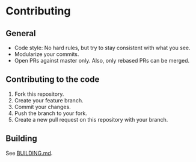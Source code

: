 # Contributing

## General

* Code style: No hard rules, but try to stay consistent with what you see.
* Modularize your commits.
* Open PRs against master only. Also, only rebased PRs can be merged.

## Contributing to the code

1. Fork this repository.
2. Create your feature branch.
3. Commit your changes.
4. Push the branch to your fork.
5. Create a new pull request on this repository with your branch.

## Building

See [BUILDING.md](BUILDING.md).
